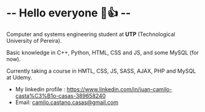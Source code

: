 # -- Hello everyone 👋👍 --
Computer and systems engineering student at **UTP** (Technological University of Pereira).

Basic knowledge in C++, Python, HTML, CSS and JS, and some MySQL (for now).

Currently taking a course in HMTL, CSS, JS, SASS, AJAX, PHP and MySQL at Udemy. 

- My linkedin profile : https://www.linkedin.com/in/juan-camilo-casta%C3%B1o-casas-389658240
- Email: camilo.castano.casas@gmail.com 
